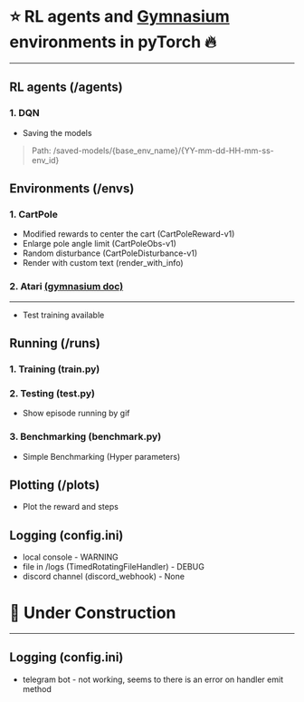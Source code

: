 :star: RL agents and [Gymnasium](https://gymnasium.farama.org/) </br> environments in pyTorch :fire:
==============================
******************

RL agents (/agents)
--------------------
### 1. DQN 
* Saving the models 
> Path: /saved-models/{base_env_name}/{YY-mm-dd-HH-mm-ss-env_id}

Environments (/envs)
--------------------
### 1. CartPole
* Modified rewards to center the cart (CartPoleReward-v1)
* Enlarge pole angle limit (CartPoleObs-v1)
* Random disturbance (CartPoleDisturbance-v1)
* Render with custom text (render_with_info)

### 2. Atari [(gymnasium doc)](https://gymnasium.farama.org/environments/atari/)
--------------------
* Test training available

Running (/runs)
--------------------
### 1. Training (train.py)
### 2. Testing (test.py)
* Show episode running by gif 
### 3. Benchmarking (benchmark.py)
* Simple Benchmarking (Hyper parameters)

Plotting (/plots)
--------------------
* Plot the reward and steps

Logging (config.ini)
--------------------
* local console - WARNING
* file in /logs (TimedRotatingFileHandler) - DEBUG
* discord channel (discord_webhook) - None



:construction: Under Construction
==============================
******************

Logging (config.ini)
--------------------
* telegram bot - not working, seems to there is an error on handler emit method
